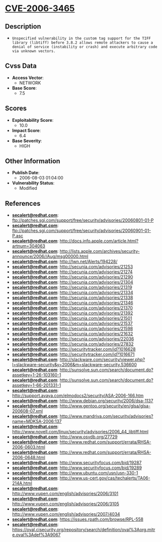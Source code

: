 
# [CVE-2006-3465](https://cve.mitre.org/cgi-bin/cvename.cgi?name=CVE-2006-3465)

## Description

- `Unspecified vulnerability in the custom tag support for the TIFF library (libtiff) before 3.8.2 allows remote attackers to cause a denial of service (instability or crash) and execute arbitrary code via unknown vectors.`

## Cvss Data

- **Access Vector**:
  - NETWORK
- **Base Score**:
  - 7.5

## Scores

- **Exploitability Score**:
  - 10.0
- **Impact Score**:
  - 6.4
- **Base Severity**:
  - HIGH

## Other Information

- **Publish Date**:
  - 2006-08-03 01:04:00
- **Vulnerability Status**:
  - Modified

## References

- **secalert@redhat.com**: ftp://patches.sgi.com/support/free/security/advisories/20060801-01-P
- **secalert@redhat.com**: ftp://patches.sgi.com/support/free/security/advisories/20060901-01-P.asc
- **secalert@redhat.com**: http://docs.info.apple.com/article.html?artnum=304063
- **secalert@redhat.com**: http://lists.apple.com/archives/security-announce/2006//Aug/msg00000.html
- **secalert@redhat.com**: http://lwn.net/Alerts/194228/
- **secalert@redhat.com**: http://secunia.com/advisories/21253
- **secalert@redhat.com**: http://secunia.com/advisories/21274
- **secalert@redhat.com**: http://secunia.com/advisories/21290
- **secalert@redhat.com**: http://secunia.com/advisories/21304
- **secalert@redhat.com**: http://secunia.com/advisories/21319
- **secalert@redhat.com**: http://secunia.com/advisories/21334
- **secalert@redhat.com**: http://secunia.com/advisories/21338
- **secalert@redhat.com**: http://secunia.com/advisories/21346
- **secalert@redhat.com**: http://secunia.com/advisories/21370
- **secalert@redhat.com**: http://secunia.com/advisories/21392
- **secalert@redhat.com**: http://secunia.com/advisories/21501
- **secalert@redhat.com**: http://secunia.com/advisories/21537
- **secalert@redhat.com**: http://secunia.com/advisories/21598
- **secalert@redhat.com**: http://secunia.com/advisories/21632
- **secalert@redhat.com**: http://secunia.com/advisories/22036
- **secalert@redhat.com**: http://secunia.com/advisories/27832
- **secalert@redhat.com**: http://securitytracker.com/id?1016628
- **secalert@redhat.com**: http://securitytracker.com/id?1016671
- **secalert@redhat.com**: http://slackware.com/security/viewer.php?l=slackware-security&y=2006&m=slackware-security.536600
- **secalert@redhat.com**: http://sunsolve.sun.com/search/document.do?assetkey=1-26-103160-1
- **secalert@redhat.com**: http://sunsolve.sun.com/search/document.do?assetkey=1-66-201331-1
- **secalert@redhat.com**: http://support.avaya.com/elmodocs2/security/ASA-2006-166.htm
- **secalert@redhat.com**: http://www.debian.org/security/2006/dsa-1137
- **secalert@redhat.com**: http://www.gentoo.org/security/en/glsa/glsa-200608-07.xml
- **secalert@redhat.com**: http://www.mandriva.com/security/advisories?name=MDKSA-2006:137
- **secalert@redhat.com**: http://www.novell.com/linux/security/advisories/2006_44_libtiff.html
- **secalert@redhat.com**: http://www.osvdb.org/27729
- **secalert@redhat.com**: http://www.redhat.com/support/errata/RHSA-2006-0603.html
- **secalert@redhat.com**: http://www.redhat.com/support/errata/RHSA-2006-0648.html
- **secalert@redhat.com**: http://www.securityfocus.com/bid/19287
- **secalert@redhat.com**: http://www.securityfocus.com/bid/19289
- **secalert@redhat.com**: http://www.ubuntu.com/usn/usn-330-1
- **secalert@redhat.com**: http://www.us-cert.gov/cas/techalerts/TA06-214A.html
- **secalert@redhat.com**: http://www.vupen.com/english/advisories/2006/3101
- **secalert@redhat.com**: http://www.vupen.com/english/advisories/2006/3105
- **secalert@redhat.com**: http://www.vupen.com/english/advisories/2007/4034
- **secalert@redhat.com**: https://issues.rpath.com/browse/RPL-558
- **secalert@redhat.com**: https://oval.cisecurity.org/repository/search/definition/oval%3Aorg.mitre.oval%3Adef%3A9067
